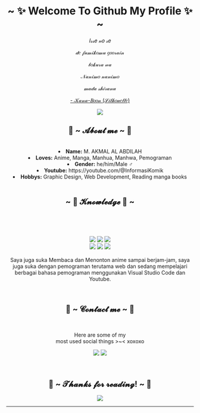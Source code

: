 <body>
  <center>
<h1 align="center">~ ✨ Welcome To Github My Profile ✨ ~</h1>
<div align="center">
  <p>𝐼𝓈𝓈𝑒 𝓃𝑜 𝓈𝑒</p>
  <p>𝒹𝑒 𝒻𝓊𝓂𝒾𝓀𝑜𝓂𝓊 𝑔𝑜𝑜𝓇𝒶𝒾𝓃</p>
  <p>𝒷𝑜𝓀𝓊𝓇𝒶 𝓌𝒶</p>
  <p>𝒩𝒶𝓃𝒾𝓂𝑜 𝓃𝒶𝓃𝒾𝓂𝑜</p>
  <p>𝓂𝒶𝒹𝒶 𝓈𝒽𝒾𝓇𝒶𝓃𝓊</p>
<p><a href="https://www.youtube.com/watch?v=dlFA0Zq1k2A">- 𝒦𝒶𝓃𝒶-𝐵𝑜𝑜𝓃 (𝒮𝒾𝓁𝒽𝑜𝓊𝑒𝓉𝓉𝑒)</a><p>
  
</div>
    <div align="center">
<img src="https://i.imgur.com/jx17oHT.gif">
      </div>
<div>
<h2 align="center"> 🦊 ~ 𝓐𝓫𝓸𝓾𝓽 𝓶𝓮 ~ 🦊 </h2>
<br>
<li>
 <b>Name:</b> M. AKMAL AL ABDILAH</li>
<li>
<b>Loves:</b> Anime, Manga, Manhua, Manhwa, Pemograman
</li>
<li>
<b>Gender:</b> he/him/Male ♂️
</li>
<li>
<b>Youtube:</b> https://youtube.com/@InformasiKomik
</li>
<li>
<b>Hobbys:</b> Graphic Design, Web Development, Reading manga books
</li>
<br>
</div>
<div>
<h2 align="center">~ 📇 𝓚𝓷𝓸𝔀𝓵𝓮𝓭𝓰𝓮 📇 ~</h2>
 <br>
<p>
</div>
<div>
  <br>
<p align="center"><img src="https://img.shields.io/badge/python-3670A0?style=for-the-badge&logo=python&logoColor=ffdd54"/> <img src="https://img.shields.io/badge/html5%20-%23E34F26.svg?&style=for-the-badge&logo=html5&logoColor=white"/> <img src="https://img.shields.io/badge/css3%20-%231572B6.svg?&style=for-the-badge&logo=css3&logoColor=white"/><br>
 <img src="https://img.shields.io/badge/php-%23777BB4.svg?style=for-the-badge&logo=php&logoColor=white"/> <img src="https://img.shields.io/badge/javascript%20-%23323330.svg?&style=for-the-badge&logo=javascript&logoColor=%23F7DF1E"/> <img src="https://img.shields.io/badge/node.js-6DA55F?style=for-the-badge&logo=node.js&logoColor=white"/> <br><br>
Saya juga suka Membaca dan Menonton anime sampai berjam-jam, saya juga suka dengan pemograman terutama web dan sedang mempelajari berbagai bahasa pemograman menggunakan Visual Studio Code dan Youtube.
</p>
<br>
<h2 align="center"> 📝 ~ 𝓒𝓸𝓷𝓽𝓪𝓬𝓽 𝓶𝓮 ~ 📝</h2>
<br>
<p align="center">Here are some of my <br>
  most used social things >~< xoxoxo</p>
<p align="center"><a href="https://www.instagram.com/bilalhafidz_/" target="_blank"><img src="https://img.shields.io/badge/Instagram-%23E4405F.svg?style=for-the-badge&logo=Instagram&logoColor=white"/></a> <a href="https://discord.com/users/532395008196739088" target="_blank"><img src="https://img.shields.io/badge/Discord-%235865F2.svg?style=for-the-badge&logo=discord&logoColor=white"/></a></p>
</div>
<br>
<div>
<h2 align="center">💖 ~ 𝓣𝓱𝓪𝓷𝓴𝓼 𝓯𝓸𝓻 𝓻𝓮𝓪𝓭𝓲𝓷𝓰! ~ 💖</h2>
<div align="center">
<img src="https://user-images.githubusercontent.com/91085882/222731693-24383140-7623-4e7a-a528-6621380b7be8.gif">
</div>
<hr>
</div>
</div>
    </center>
</body>
